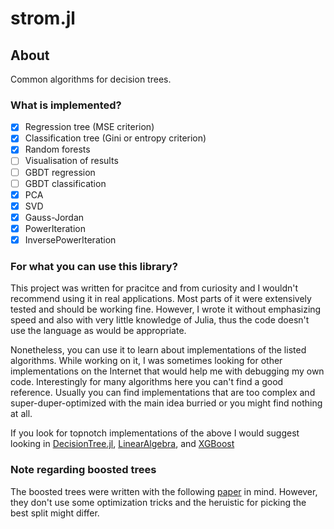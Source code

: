 # strom.jl

## About

Common algorithms for decision trees.

### What is implemented?
- [X] Regression tree (MSE criterion)
- [X] Classification tree (Gini or entropy criterion)
- [X] Random forests
- [ ] Visualisation of results
- [ ] GBDT regression
- [ ] GBDT classification
- [X] PCA
- [X] SVD
- [X] Gauss-Jordan
- [X] PowerIteration
- [X] InversePowerIteration

### For what you can use this library?
This project was written for pracitce and from curiosity and I wouldn't recommend
using it in real applications.
Most parts of it were extensively tested and should be working fine. 
However, I wrote it without emphasizing speed and also with very 
little knowledge of Julia, thus the code
doesn't use the language as would be appropriate.

Nonetheless, you can use it to learn about implementations of the listed
algorithms.
While working on it, I was sometimes looking for other implementations on the
Internet that would help me with debugging my own code.
Interestingly for many algorithms here you can't find a good reference.
Usually you can find implementations that are too complex and
super-duper-optimized with the main idea burried or you might find
nothing at all.

If you look for topnotch implementations of the above I would suggest looking
in [DecisionTree.jl](https://www.juliapackages.com/p/decisiontree),
[LinearAlgebra](https://docs.julialang.org/en/v1/stdlib/LinearAlgebra/), and
[XGBoost](https://juliapackages.com/p/xgboost)


### Note regarding boosted trees
The boosted trees were written with the following 
[paper](https://arxiv.org/abs/1603.02754) in mind.
However, they don't use some optimization tricks and the heruistic
for picking the best split might differ.

